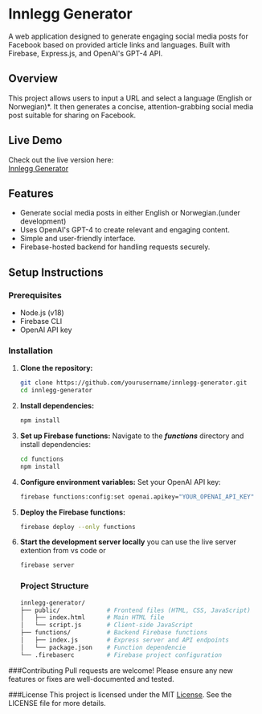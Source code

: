 # Innlegg Generator

A web application designed to generate engaging social media posts for Facebook based on provided article links and languages. Built with Firebase, Express.js, and OpenAI's GPT-4 API.

## Overview

This project allows users to input a URL and select a language (English or Norwegian)*. It then generates a concise, attention-grabbing social media post suitable for sharing on Facebook.

## Live Demo

Check out the live version here:  
[Innlegg Generator](https://kristiandrom-innlege-genrator.firebaseapp.com/)

## Features

- Generate social media posts in either English or Norwegian.(under development)
- Uses OpenAI's GPT-4 to create relevant and engaging content.
- Simple and user-friendly interface.
- Firebase-hosted backend for handling requests securely.

## Setup Instructions

### Prerequisites

- Node.js (v18)
- Firebase CLI
- OpenAI API key

### Installation

1. **Clone the repository:**
   ```bash
   git clone https://github.com/yourusername/innlegg-generator.git
   cd innlegg-generator
   ```
2. **Install dependencies:**
   ```bash
   npm install
   ```
3. **Set up Firebase functions:** Navigate to the ***functions*** directory and
   install dependencies:
   ```bash
   cd functions
   npm install
   ```
4. **Configure environment variables:** Set your OpenAI API key:
   ```bash
   firebase functions:config:set openai.apikey="YOUR_OPENAI_API_KEY"
   ```
5. **Deploy the Firebase functions:**
   ```bash
   firebase deploy --only functions
   ```
6. **Start the development server locally** you can use the live server extention from vs code or
   ```bash
   firebase server
   ```

   ### Project Structure
   ```bash
   innlegg-generator/
   ├── public/             # Frontend files (HTML, CSS, JavaScript)
   │   ├── index.html      # Main HTML file
   │   └── script.js       # Client-side JavaScript
   ├── functions/          # Backend Firebase functions
   │   ├── index.js        # Express server and API endpoints
   │   └── package.json    # Function dependencie
   └── .firebaserc         # Firebase project configuration
    ```

###Contributing
Pull requests are welcome! Please ensure any new features or fixes are well-documented and tested.

###License
This project is licensed under the MIT [License](LICENSE). See the LICENSE file for more details.
